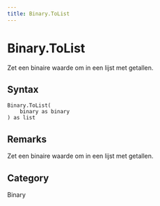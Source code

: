 ```yaml
---
title: Binary.ToList
---
```


# Binary.ToList


Zet een binaire waarde om in een lijst met getallen.


## Syntax

```powerquery
Binary.ToList(
    binary as binary
) as list
```


## Remarks

Zet een binaire waarde om in een lijst met getallen.



## Category
Binary
